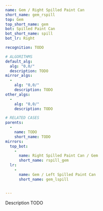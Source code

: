 ```yaml
---
name: Gem / Right Spilled Paint Can
short_name: gem_rspill
top: Gem
top_short_name: gem
bot: Spilled Paint Can
bot_short_name: spill
bot_lr: Right

recognition: TODO

# ALGORITHMS
default_alg:
  alg: "0,0/"
  description: TODO
mirror_algs:
  -
    alg: "0,0/"
    description: TODO
other_algs:
  -
    alg: "0,0/"
    description: TODO

# RELATED CASES
parents:
  -
    name: TODO
    short_name: TODO
mirrors:
  top_bot:
    -
      name: Right Spilled Paint Can / Gem
      short_name: rspill_gem
  lr:
    -
      name: Gem / Left Spilled Paint Can
      short_name: gem_lspill


---
```


Description TODO

